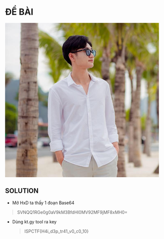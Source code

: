 # ĐỀ BÀI

![github](https://raw.githubusercontent.com/dxisdh/ISPCTF/main/File%20chall/Basic%20For/haianh.jpg)

## SOLUTION

- Mở HxD ta thấy 1 đoạn Base64
> SVNQQ1RGe0g0aV9kM3BfdHI0MV92MF9jMF8xMH0=

- Dùng kt.gy tool ra key
  > ISPCTF{H4i_d3p_tr41_v0_c0_10}
